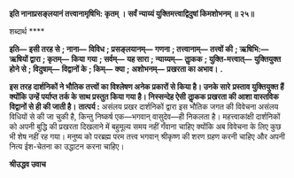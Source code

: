 **इति नानाप्रसङ्लयानं तत्त्वानामृषिभि: कृतम् ।** **सर्वं न्याय्यं युक्तिमत्त्वाद्विदुषां किमशोभनम् ॥ २५॥** 

शब्दार्थ **** 

**इति—** **इसी तरह से** **; नाना—** **विविध** **; प्रसङ्लयानम्—** **गणना** **; तत्त्वानाम्—** **तत्त्वों की** **; ऋषिभि:—** **ऋषियों द्वारा** **; कृतम्—** **किया** **गया** **; सर्वम्—** **यह सारा** **; न्याय्यम्—** **ताॢकक** **; युक्ति-मत्त्वात्—** **युक्तियुक्त होने से** **; विदुषाम्—** **विद्वानों के** **; किम्—** **क्या** **;** **अशोभनम्—** **प्रखरता का अभाव।** **.** 

**इस तरह दार्शनिकों ने भौतिक तत्त्वों का विश्लेषण अनेक प्रकारों से किया है। उनके सारे** **प्रस्ताव युक्तियुक्त हैं क्योंकि उन्हें पर्याप्त तर्क के साथ प्रस्तुत किया गया है। निस्सन्देह ऐसी** **ताॢकक प्रखरता की आशा वास्तविक विद्वानों से ही की जाती है।** **तात्पर्य :** असंलय प्रखर दार्शनिकों द्वारा इस भौतिक जगत की विवेचना असंलय विधियों से की जा चुकी है, किन्तु निष्कर्ष एक—भगवान् वासुदेव—ही निकलता है। महत्त्वाकांक्षी दार्शनिकों को अपनी बुद्धि की प्रखरता दिखलाने में बहुमूल्य समय नहीं गँवाना चाहिए क्योंकि अब विवेचना के लिए कुछ भी शेष नहीं रह गया। मनुष्य को परब्रह्म परम तत्त्व भगवान् श्रीकृष्ण की शरण ग्रहण करनी चाहिए और अपनी नित्य ईश-चेतना का उद्धाटन करना चाहिए।  

**श्रीउद्धव उवाच** 